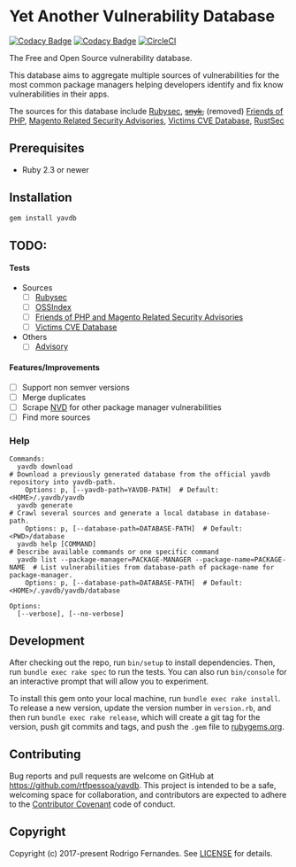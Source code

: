 # Yet Another Vulnerability Database

[![Codacy Badge](https://api.codacy.com/project/badge/Grade/00298529610b41f4a6ec380550ea45de)](https://www.codacy.com/app/rtfpessoa/yavdb?utm_source=github.com&amp;utm_medium=referral&amp;utm_content=rtfpessoa/yavdb&amp;utm_campaign=Badge_Grade)
[![Codacy Badge](https://api.codacy.com/project/badge/Coverage/00298529610b41f4a6ec380550ea45de)](https://www.codacy.com/app/rtfpessoa/yavdb?utm_source=github.com&utm_medium=referral&utm_content=rtfpessoa/yavdb&utm_campaign=Badge_Coverage)
[![CircleCI](https://circleci.com/gh/rtfpessoa/yavdb.svg?style=svg)](https://circleci.com/gh/rtfpessoa/yavdb)

The Free and Open Source vulnerability database.

This database aims to aggregate multiple sources of vulnerabilities for the most common package managers helping 
developers identify and fix know vulnerabilities in their apps.

The sources for this database include 
[Rubysec](https://rubysec.com/),
~~[snyk](https://snyk.io/),~~ (removed)
[Friends of PHP](https://github.com/FriendsOfPHP/security-advisories),
[Magento Related Security Advisories](https://github.com/victims/victims-cve-db),
[Victims CVE Database](https://github.com/victims/victims-cve-db),
[RustSec](https://github.com/RustSec/advisory-db)

## Prerequisites

* Ruby 2.3 or newer

## Installation

```sh
gem install yavdb
```

## TODO:

#### Tests
    
* Sources
    - [ ] [Rubysec](lib/yavdb/sources/ruby_advisory.rb)
    - [ ] [OSSIndex](lib/yavdb/sources/ossindex.rb)
    - [ ] [Friends of PHP and Magento Related Security Advisories](lib/yavdb/sources/friends_of_php.rb)
    - [ ] [Victims CVE Database](lib/yavdb/sources/victims.rb)
* Others
    - [ ] [Advisory](lib/yavdb/dtos/advisory.rb)

#### Features/Improvements

- [ ] Support non semver versions
- [ ] Merge  duplicates
- [ ] Scrape [NVD](https://nvd.nist.gov/) for other package manager vulnerabilities
- [ ] Find more sources

### Help

    Commands:
      yavdb download                                                            # Download a previously generated database from the official yavdb repository into yavdb-path.
        Options: p, [--yavdb-path=YAVDB-PATH]  # Default: <HOME>/.yavdb/yavdb
      yavdb generate                                                            # Crawl several sources and generate a local database in database-path.
        Options: p, [--database-path=DATABASE-PATH]  # Default: <PWD>/database
      yavdb help [COMMAND]                                                      # Describe available commands or one specific command
      yavdb list --package-manager=PACKAGE-MANAGER --package-name=PACKAGE-NAME  # List vulnerabilities from database-path of package-name for package-manager.   
        Options: p, [--database-path=DATABASE-PATH]  # Default: <HOME>/.yavdb/yavdb/database
    
    Options:
      [--verbose], [--no-verbose]

## Development

After checking out the repo, run `bin/setup` to install dependencies.
Then, run `bundle exec rake spec` to run the tests.
You can also run `bin/console` for an interactive prompt that will allow you to experiment.

To install this gem onto your local machine, run `bundle exec rake install`.
To release a new version, update the version number in `version.rb`, and then run `bundle exec rake release`,
which will create a git tag for the version,
push git commits and tags, and push the `.gem` file to [rubygems.org](https://rubygems.org).

## Contributing

Bug reports and pull requests are welcome on GitHub at https://github.com/rtfpessoa/yavdb.
This project is intended to be a safe, welcoming space for collaboration,
and contributors are expected to adhere to the [Contributor Covenant](http://contributor-covenant.org) code of conduct.

## Copyright

Copyright (c) 2017-present Rodrigo Fernandes.
See [LICENSE](https://github.com/rtfpessoa/yavdb/blob/master/LICENSE) for details.
